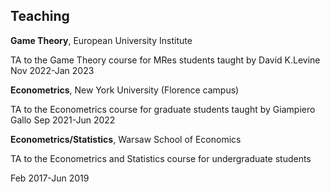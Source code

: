 
## Teaching


**Game Theory**, European University Institute

TA to the Game Theory course for MRes students taught by David K.Levine
Nov 2022-Jan 2023


**Econometrics**, New York University (Florence campus)

TA to the Econometrics course for graduate students taught by Giampiero Gallo
Sep 2021-Jun 2022

**Econometrics/Statistics**, Warsaw School of Economics

TA to the Econometrics and Statistics course for undergraduate students

Feb 2017-Jun 2019
